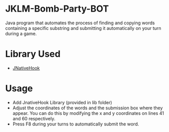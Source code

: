 # JKLM-Bomb-Party-BOT

Java program that automates the process of finding and copying words containing a specific substring and submitting it automatically on your turn during a game.

# Library Used
* [JNativeHook](https://github.com/kwhat/jnativehook)

# Usage

* Add JnativeHook Library (provided in lib folder)
* Adjust the coordinates of the words and the submission box where they appear. You can do this by modifying the x and y coordinates on lines 41 and 60 respectively.
* Press F8 during your turns to automatically submit the word.
